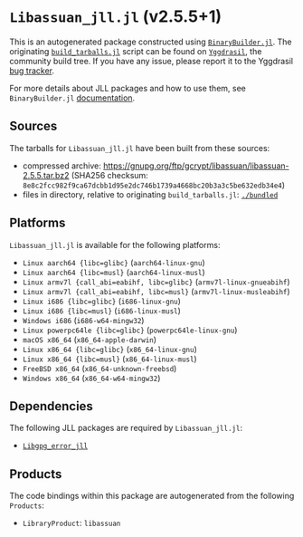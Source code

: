 # `Libassuan_jll.jl` (v2.5.5+1)

This is an autogenerated package constructed using [`BinaryBuilder.jl`](https://github.com/JuliaPackaging/BinaryBuilder.jl). The originating [`build_tarballs.jl`](https://github.com/JuliaPackaging/Yggdrasil/blob/959282cf2ec76e0133eeb7c6a370e605cc1a1b32/L/Libassuan/build_tarballs.jl) script can be found on [`Yggdrasil`](https://github.com/JuliaPackaging/Yggdrasil/), the community build tree.  If you have any issue, please report it to the Yggdrasil [bug tracker](https://github.com/JuliaPackaging/Yggdrasil/issues).

For more details about JLL packages and how to use them, see `BinaryBuilder.jl` [documentation](https://juliapackaging.github.io/BinaryBuilder.jl/dev/jll/).

## Sources

The tarballs for `Libassuan_jll.jl` have been built from these sources:

* compressed archive: https://gnupg.org/ftp/gcrypt/libassuan/libassuan-2.5.5.tar.bz2 (SHA256 checksum: `8e8c2fcc982f9ca67dcbb1d95e2dc746b1739a4668bc20b3a3c5be632edb34e4`)
* files in directory, relative to originating `build_tarballs.jl`: [`./bundled`](https://github.com/JuliaPackaging/Yggdrasil/tree/959282cf2ec76e0133eeb7c6a370e605cc1a1b32/L/Libassuan/bundled)

## Platforms

`Libassuan_jll.jl` is available for the following platforms:

* `Linux aarch64 {libc=glibc}` (`aarch64-linux-gnu`)
* `Linux aarch64 {libc=musl}` (`aarch64-linux-musl`)
* `Linux armv7l {call_abi=eabihf, libc=glibc}` (`armv7l-linux-gnueabihf`)
* `Linux armv7l {call_abi=eabihf, libc=musl}` (`armv7l-linux-musleabihf`)
* `Linux i686 {libc=glibc}` (`i686-linux-gnu`)
* `Linux i686 {libc=musl}` (`i686-linux-musl`)
* `Windows i686` (`i686-w64-mingw32`)
* `Linux powerpc64le {libc=glibc}` (`powerpc64le-linux-gnu`)
* `macOS x86_64` (`x86_64-apple-darwin`)
* `Linux x86_64 {libc=glibc}` (`x86_64-linux-gnu`)
* `Linux x86_64 {libc=musl}` (`x86_64-linux-musl`)
* `FreeBSD x86_64` (`x86_64-unknown-freebsd`)
* `Windows x86_64` (`x86_64-w64-mingw32`)

## Dependencies

The following JLL packages are required by `Libassuan_jll.jl`:

* [`Libgpg_error_jll`](https://github.com/JuliaBinaryWrappers/Libgpg_error_jll.jl)

## Products

The code bindings within this package are autogenerated from the following `Products`:

* `LibraryProduct`: `libassuan`
